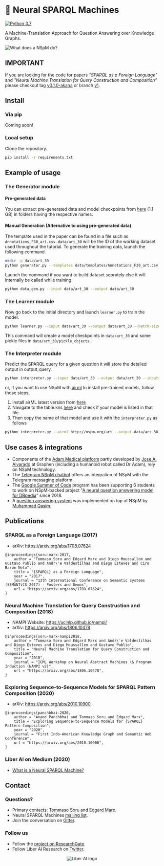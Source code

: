 # 🤖 Neural SPARQL Machines

[![Python 3.7](https://img.shields.io/badge/python-3.7-blue.svg)](https://www.python.org/downloads/release/python-370/)

A Machine-Translation Approach for Question Answering over Knowledge Graphs.

![What does a NSpM do?](http://www.liberai.org/img/NSpM-image.png "What does a NSpM do?")

## IMPORTANT

If you are looking for the code for papers _"SPARQL as a Foreign Language"_ and _"Neural Machine Translation for Query Construction and Composition"_ please checkout tag [v0.1.0-akaha](https://github.com/LiberAI/NSpM/tree/v0.1.0-akaha) or branch [v1](https://github.com/LiberAI/NSpM/tree/v1).

## Install

### Via pip

Coming soon!

### Local setup

Clone the repository.

```bash
pip install -r requirements.txt
```

## Example of usage

### The Generator module

#### Pre-generated data

You can extract pre-generated data and model checkpoints from [here](https://nspm-models.s3.eu-west-2.amazonaws.com/v2/art_30.zip) (1.1 GB) in folders having the respective names.

#### Manual Generation (Alternative to using pre-generated data)

The template used in the paper can be found in a file such as `Annotations_F30_art.csv`. `data/art_30` will be the ID of the working dataset used throughout the tutorial. To generate the training data, launch the following command.

```bash
mkdir -p data/art_30
python generator.py --templates data/templates/Annotations_F30_art.csv --output data/art_30
```

Launch the command if you want to build dataset seprately else it will internally be called while training.

```bash
python data_gen.py --input data/art_30 --output data/art_30
```

### The Learner module

Now go back to the initial directory and launch `learner.py` to train the model. 

```bash
python learner.py --input data/art_30 --output data/art_30 --batch-size 32 --epochs 40
```

This command will create a model checkpoints in `data/art_30` and some pickle files in `data/art_30/pickle_objects`.

### The Interpreter module

Predict the SPARQL query for a given question it will store the detailed output in output_query.

```bash
python interpreter.py --input data/art_30 --output data/art_30 --inputstr "yuncken freeman has architected in how many cities?"
```
or, if you want to use NSpM with [airml](https://github.com/sahandilshan/airML) to install pre-trained models, follow these steps,
1. Install airML latest version from [here](https://pypi.org/project/airML/)
2. Navigate to the table.kns [here](https://github.com/sahandilshan/KBox/blob/dev/kns/2.0/table.kns) and check if your model is listed in that file.
3. Then copy the name of that model and use it with the `interpreter.py` as follows
```bash
python interpreter.py --airml http://nspm.org/art --output data/art_30 --inputstr "yuncken freeman has architected in how many cities?"
```

## Use cases & integrations

* Components of the [Adam Medical platform](https://www.graphen.ai/products/mi_feature.html) partly developed by [Jose A. Alvarado](https://www.linkedin.com/in/josealvaradoguzman/) at Graphen (including a humanoid robot called Dr Adam), rely on NSpM technology.
* The [Telegram NSpM chatbot](https://github.com/AKSW/NSpM/wiki/NSpM-Telegram-Bot) offers an integration of NSpM with the Telegram messaging platform.
* The [Google Summer of Code](https://summerofcode.withgoogle.com/) program has been supporting 6 students to work on NSpM-backed project "[A neural question answering model for DBpedia](https://github.com/dbpedia/neural-qa)" since 2018.
* A [question answering system](https://github.com/qasim9872/question-answering-system) was implemented on top of NSpM by [Muhammad Qasim](https://github.com/qasim9872).

## Publications

### SPARQL as a Foreign Language (2017)

* arXiv: https://arxiv.org/abs/1708.07624

```
@inproceedings{soru-marx-2017,
    author = "Tommaso Soru and Edgard Marx and Diego Moussallem and Gustavo Publio and Andr\'e Valdestilhas and Diego Esteves and Ciro Baron Neto",
    title = "{SPARQL} as a Foreign Language",
    year = "2017",
    journal = "13th International Conference on Semantic Systems (SEMANTiCS 2017) - Posters and Demos",
    url = "https://arxiv.org/abs/1708.07624",
}
```

### Neural Machine Translation for Query Construction and Composition (2018)

* NAMPI Website: https://uclnlp.github.io/nampi/
* arXiv: https://arxiv.org/abs/1806.10478

```
@inproceedings{soru-marx-nampi2018,
    author = "Tommaso Soru and Edgard Marx and Andr\'e Valdestilhas and Diego Esteves and Diego Moussallem and Gustavo Publio",
    title = "Neural Machine Translation for Query Construction and Composition",
    year = "2018",
    journal = "ICML Workshop on Neural Abstract Machines \& Program Induction (NAMPI v2)",
    url = "https://arxiv.org/abs/1806.10478",
}
```

### Exploring Sequence-to-Sequence Models for SPARQL Pattern Composition (2020)

* arXiv: https://arxiv.org/abs/2010.10900

```
@inproceedings{panchbhai-2020,
    author = "Anand Panchbhai and Tommaso Soru and Edgard Marx",
    title = "Exploring Sequence-to-Sequence Models for {SPARQL} Pattern Composition",
    year = "2020",
    journal = "First Indo-American Knowledge Graph and Semantic Web Conference",
    url = "https://arxiv.org/abs/2010.10900",
}
```

### Liber AI on Medium (2020)

* [What is a Neural SPARQL Machine?](https://medium.com/liber-ai/what-is-a-neural-sparql-machine-c35945a5d278)

## Contact

### Questions?
* Primary contacts: [Tommaso Soru](http://tommaso-soru.it) and [Edgard Marx](http://emarx.org).
* Neural SPARQL Machines [mailing list](https://groups.google.com/forum/#!forum/neural-sparql-machines).
* Join the conversation on [Gitter](https://gitter.im/LiberAI/community).

### Follow us
* Follow the [project on ResearchGate](https://www.researchgate.net/project/Neural-SPARQL-Machines).
* Follow Liber AI Research on [Twitter](https://twitter.com/theLiberAI).

<p align="center"><img tooltip="Liber AI" src="http://www.liberai.org/img/Liber-AI-logo-name-200px.png" alt="Liber AI logo" border="0"></p>
